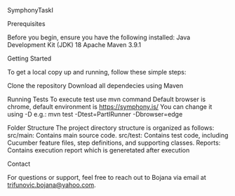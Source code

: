 SymphonyTaskI

Prerequisites

Before you begin, ensure you have the following installed: Java Development Kit (JDK) 18 Apache Maven 3.9.1

Getting Started

To get a local copy up and running, follow these simple steps:

Clone the repository Download all dependecies using Maven

Running Tests To execute test use mvn command Default browser is chrome, default environment is https://symphony.is/ You can change it using -D e.g.: mvn test -Dtest=PartIRunner -Dbrowser=edge

Folder Structure The project directory structure is organized as follows: src/main: Contains main source code. src/test: Contains test code, including Cucumber feature files, step definitions, and supporting classes. Reports: Contains execution report which is generetated after execution

Contact

For questions or support, feel free to reach out to Bojana via email at trifunovic.bojana@yahoo.com.
